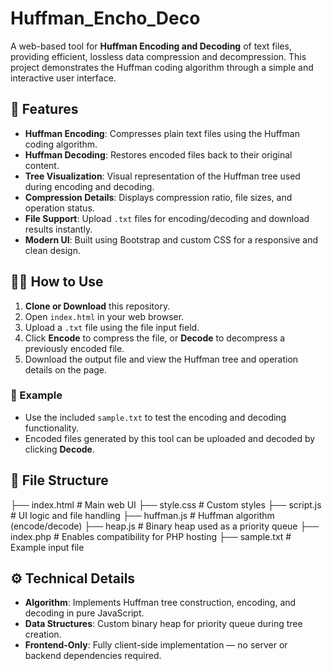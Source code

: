 # Huffman_Encho_Deco

A web-based tool for **Huffman Encoding and Decoding** of text files, providing efficient, lossless data compression and decompression. This project demonstrates the Huffman coding algorithm through a simple and interactive user interface.

## 🚀 Features

- **Huffman Encoding**: Compresses plain text files using the Huffman coding algorithm.
- **Huffman Decoding**: Restores encoded files back to their original content.
- **Tree Visualization**: Visual representation of the Huffman tree used during encoding and decoding.
- **Compression Details**: Displays compression ratio, file sizes, and operation status.
- **File Support**: Upload `.txt` files for encoding/decoding and download results instantly.
- **Modern UI**: Built using Bootstrap and custom CSS for a responsive and clean design.

## 🧑‍💻 How to Use

1. **Clone or Download** this repository.
2. Open `index.html` in your web browser.
3. Upload a `.txt` file using the file input field.
4. Click **Encode** to compress the file, or **Decode** to decompress a previously encoded file.
5. Download the output file and view the Huffman tree and operation details on the page.

### 📂 Example

- Use the included `sample.txt` to test the encoding and decoding functionality.
- Encoded files generated by this tool can be uploaded and decoded by clicking **Decode**.

## 📁 File Structure

├── index.html # Main web UI
├── style.css # Custom styles
├── script.js # UI logic and file handling
├── huffman.js # Huffman algorithm (encode/decode)
├── heap.js # Binary heap used as a priority queue
├── index.php # Enables compatibility for PHP hosting
├── sample.txt # Example input file


## ⚙️ Technical Details

- **Algorithm**: Implements Huffman tree construction, encoding, and decoding in pure JavaScript.
- **Data Structures**: Custom binary heap for priority queue during tree creation.
- **Frontend-Only**: Fully client-side implementation — no server or backend dependencies required.

